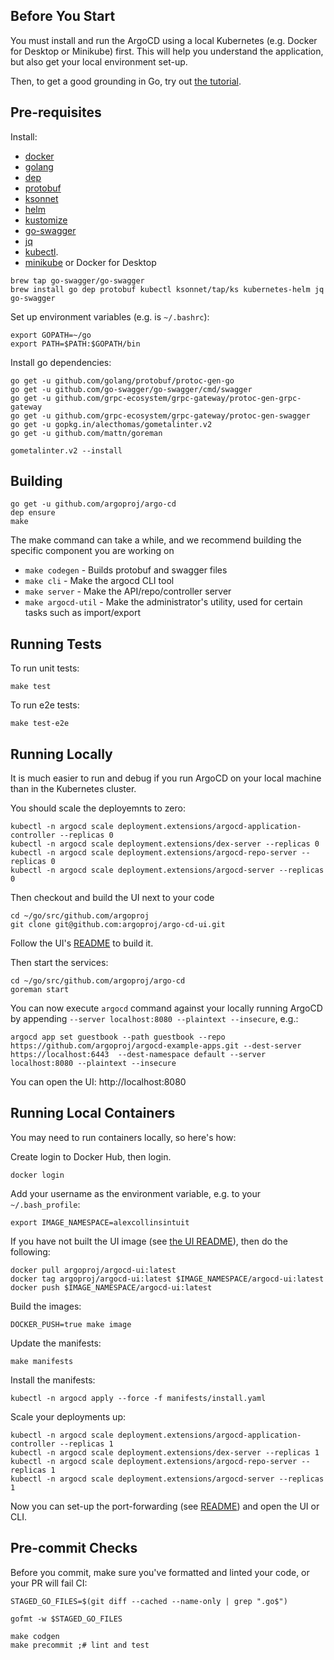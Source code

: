 ## Before You Start

You must install and run the ArgoCD using a local Kubernetes (e.g. Docker for Desktop or Minikube) first. This will help you understand the application, but also get your local environment set-up.

Then, to get a good grounding in Go, try out [the tutorial](https://tour.golang.org/).

## Pre-requisites  

Install:

* [docker](https://docs.docker.com/install/#supported-platforms)
* [golang](https://golang.org/)
* [dep](https://github.com/golang/dep)
* [protobuf](https://developers.google.com/protocol-buffers/)
* [ksonnet](https://github.com/ksonnet/ksonnet#install)
* [helm](https://github.com/helm/helm/releases)
* [kustomize](https://github.com/kubernetes-sigs/kustomize/releases)
* [go-swagger](https://github.com/go-swagger/go-swagger/blob/master/docs/install.md)
* [jq](https://stedolan.github.io/jq/)
* [kubectl](https://kubernetes.io/docs/tasks/tools/install-kubectl/).
* [minikube](https://kubernetes.io/docs/setup/minikube/) or Docker for Desktop

```
brew tap go-swagger/go-swagger
brew install go dep protobuf kubectl ksonnet/tap/ks kubernetes-helm jq go-swagger 
```

Set up environment variables (e.g. is `~/.bashrc`):

```
export GOPATH=~/go
export PATH=$PATH:$GOPATH/bin
```

Install go dependencies:

```
go get -u github.com/golang/protobuf/protoc-gen-go
go get -u github.com/go-swagger/go-swagger/cmd/swagger
go get -u github.com/grpc-ecosystem/grpc-gateway/protoc-gen-grpc-gateway
go get -u github.com/grpc-ecosystem/grpc-gateway/protoc-gen-swagger
go get -u gopkg.in/alecthomas/gometalinter.v2 
go get -u github.com/mattn/goreman 

gometalinter.v2 --install
```

## Building

```
go get -u github.com/argoproj/argo-cd
dep ensure
make
```

The make command can take a while, and we recommend building the specific component you are working on

* `make codegen` - Builds protobuf and swagger files
* `make cli` - Make the argocd CLI tool
* `make server` - Make the API/repo/controller server
* `make argocd-util` - Make the administrator's utility, used for certain tasks such as import/export

## Running Tests

To run unit tests:

```
make test
```

To run e2e tests:

```
make test-e2e
```

## Running Locally

It is much easier to run and debug if you run ArgoCD on your local machine than in the Kubernetes cluster.

You should scale the deployemnts to zero:

```
kubectl -n argocd scale deployment.extensions/argocd-application-controller --replicas 0
kubectl -n argocd scale deployment.extensions/dex-server --replicas 0
kubectl -n argocd scale deployment.extensions/argocd-repo-server --replicas 0
kubectl -n argocd scale deployment.extensions/argocd-server --replicas 0
```

Then checkout and build the UI next to your code

```
cd ~/go/src/github.com/argoproj
git clone git@github.com:argoproj/argo-cd-ui.git
```

Follow the UI's [README](https://github.com/argoproj/argo-cd-ui/blob/master/README.md) to build it.

Then start the services:

```
cd ~/go/src/github.com/argoproj/argo-cd
goreman start
```

You can now execute `argocd` command against your locally running ArgoCD by appending `--server localhost:8080 --plaintext --insecure`, e.g.:

```
argocd app set guestbook --path guestbook --repo https://github.com/argoproj/argocd-example-apps.git --dest-server https://localhost:6443  --dest-namespace default --server localhost:8080 --plaintext --insecure
```

You can open the UI: http://localhost:8080

## Running Local Containers

You may need to run containers locally, so here's how:

Create login to Docker Hub, then login.

```
docker login
```

Add your username as the environment variable, e.g. to your `~/.bash_profile`:

```
export IMAGE_NAMESPACE=alexcollinsintuit
```

If you have not built the UI image (see [the UI README](https://github.com/argoproj/argo-cd-ui/blob/master/README.md)), then do the following:

```
docker pull argoproj/argocd-ui:latest
docker tag argoproj/argocd-ui:latest $IMAGE_NAMESPACE/argocd-ui:latest
docker push $IMAGE_NAMESPACE/argocd-ui:latest
```

Build the images:

```
DOCKER_PUSH=true make image
```

Update the manifests:

```
make manifests
```

Install the manifests:

```
kubectl -n argocd apply --force -f manifests/install.yaml
```

Scale your deployments up:

```
kubectl -n argocd scale deployment.extensions/argocd-application-controller --replicas 1
kubectl -n argocd scale deployment.extensions/dex-server --replicas 1
kubectl -n argocd scale deployment.extensions/argocd-repo-server --replicas 1
kubectl -n argocd scale deployment.extensions/argocd-server --replicas 1
```

Now you can set-up the port-forwarding (see [README](README.md)) and open the UI or CLI.

## Pre-commit Checks

Before you commit, make sure you've formatted and linted your code, or your PR will fail CI:

```
STAGED_GO_FILES=$(git diff --cached --name-only | grep ".go$")

gofmt -w $STAGED_GO_FILES

make codgen
make precommit ;# lint and test
```
